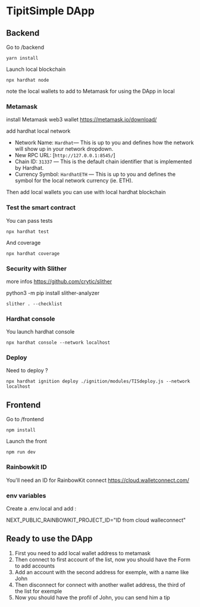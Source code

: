 # TipitSimple DApp

## Backend

Go to /backend

`yarn install`

Launch local blockchain

`npx hardhat node`

note the local wallets to add to Metamask for using the DApp in local

### Metamask

install Metamask web3 wallet https://metamask.io/download/

add hardhat local network

- Network Name: `Hardhat`— This is up to you and defines how the network will show up in your network dropdown.
- New RPC URL: [`http://127.0.0.1:8545/`]
- Chain ID: `31337` — This is the default chain identifier that is implemented by Hardhat.
- Currency Symbol: `HardhatETH` — This is up to you and defines the symbol for the local network currency (ie. ETH).

Then add local wallets you can use with local hardhat blockchain

### Test the smart contract

You can pass tests

`npx hardhat test`

And coverage

`npx hardhat coverage`

### Security with Slither

more infos https://github.com/crytic/slither

python3 -m pip install slither-analyzer

`slither . --checklist`

### Hardhat console

You launch hardhat console

`npx hardhat console --network localhost`

### Deploy

Need to deploy ?

`npx hardhat ignition deploy ./ignition/modules/TISdeploy.js --network localhost`

## Frontend

Go to /frontend

`npm install`

Launch the front

`npm run dev`

### Rainbowkit ID

You'll need an ID for RainbowKit connect https://cloud.walletconnect.com/

### env variables

Create a .env.local and add :

NEXT_PUBLIC_RAINBOWKIT_PROJECT_ID="ID from cloud walleconnect"

## Ready to use the DApp

1. First you need to add local wallet address to metamask
2. Then connect to first account of the list, now you should have the Form to add accounts
3. Add an account with the second address for exemple, with a name like John
4. Then disconnect for connect with another wallet address, the third of the list for exemple
5. Now you should have the profil of John, you can send him a tip
